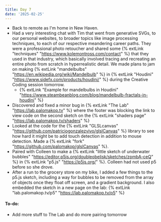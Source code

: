 ```yaml
---
title: Day 7
date: '2025-02-25'
---
```


- Back to remote as I'm home in New Haven.
- Had a very interesting chat with Tim that went from generative SVGs, to our personal websites, to broader topics like image processing techniques, to each of our respective meandering career paths. They were a professional photo retoucher and shared some {% extLink "techniques" "https://www.kolemontross.com/contact" %} that they used in that industry, which basically involved tracing and recreating an entire photo from scratch in hyperrealistic detail. We made plans to jam on making {% extLink "mandelbulbs" "https://en.wikipedia.org/wiki/Mandelbulb" %} in {% extLink "Houdini" "https://www.sidefx.com/products/houdini/" %} during the Creative Coding session tomorrow.
  - {% extLink "Example for mandelbulbs in Houdini" "https://www.steambeanblog.com/blog/mandelbulb-fractals-in-houdini" %}
- Discovered and fixed a minor bug in {% extLink "The Lab" "https://lab.palomakop.tv" %} where the footer was blocking the link to view code on the second sketch on the {% extLink "shaders page" "https://lab.palomakop.tv/shaders" %}
- Looked at the code for the {% extLink "GLSLcanvas" "https://github.com/patriciogonzalezvivo/glslCanvas" %} library to see how hard it might be to add touch detection in addition to mouse detection. Made a {% extLink "fork" "https://github.com/palomakop/glslCanvas" %}.
- Paired with Colleen to make a {% extLink "little sketch of underwater bubbles" "https://editor.p5js.org/doubleobelisk/sketches/zpmbA-ceQ" %} in {% extLink "p5.js" "https://p5js.org/" %}. Colleen had not used p5 before so she drove.
- After a run to the grocery store on my bike, I added a few things to the p5.js sketch, including a way for bubbles to be removed from the array of objects once they float off screen, and a gradient background. I also embedded the sketch in a new page on the lab: {% extLink "lab.palomakop.tv/p5" "https://lab.palomakop.tv/p5" %}


#### To-do:

- Add more stuff to The Lab and do more pairing tomorrow

